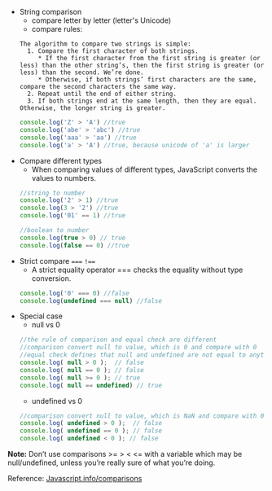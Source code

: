 * String comparison
  * compare letter by letter (letter's Unicode)
  * compare rules:
  ```
  The algorithm to compare two strings is simple:
    1. Compare the first character of both strings.
       * If the first character from the first string is greater (or less) than the other string’s, then the first string is greater (or less) than the second. We’re done.
       * Otherwise, if both strings’ first characters are the same, compare the second characters the same way.
    2. Repeat until the end of either string.
    3. If both strings end at the same length, then they are equal. Otherwise, the longer string is greater.
  ```
  ```js
  console.log('Z' > 'A') //true
  console.log('abe' > 'abc') //true
  console.log('aaa' > 'aa') //true
  console.log('a' > 'A') //true, because unicode of 'a' is larger
  ```
* Compare different types
  * When comparing values of different types, JavaScript converts the values to numbers.
  ```js
  //string to number
  console.log('2' > 1) //true
  console.log(3 > '2') //true
  console.log('01' == 1) //true
  
  //boolean to number
  console.log(true > 0) // true
  console.log(false == 0) //true
  ```
* Strict compare `===` `!==` 
  * A strict equality operator === checks the equality without type conversion.
  ```js
  console.log('0' === 0) //false
  console.log(undefined === null) //false
  ```
* Special case
  * null vs 0
  ```js
  //the rule of comparison and equal check are different
  //comparison convert null to value, which is 0 and compare with 0
  //equal check defines that null and undefined are not equal to anything else. only themselves are equal
  console.log( null > 0 );  // false
  console.log( null == 0 ); // false
  console.log( null >= 0 ); // true
  console.log( null == undefined) // true
  ```
  * undefined vs 0
  ```js
  //comparison convert null to value, which is NaN and compare with 0
  console.log( undefined > 0 );  // false
  console.log( undefined == 0 ); // false
  console.log( undefined < 0 ); // false
  ```

**Note:**
Don’t use comparisons >= > < <= with a variable which may be null/undefined, unless you’re really sure of what you’re doing. 

Reference: [Javascript.info/comparisons](https://javascript.info/comparison)
